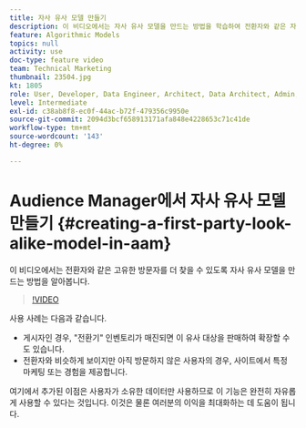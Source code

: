 ```yaml
---
title: 자사 유사 모델 만들기
description: 이 비디오에서는 자사 유사 모델을 만드는 방법을 학습하여 전환자와 같은 자체 방문자를 더 많이 찾을 수 있습니다.
feature: Algorithmic Models
topics: null
activity: use
doc-type: feature video
team: Technical Marketing
thumbnail: 23504.jpg
kt: 1805
role: User, Developer, Data Engineer, Architect, Data Architect, Admin, Leader
level: Intermediate
exl-id: c38ab8f8-ec0f-44ac-b72f-479356c9950e
source-git-commit: 2094d3bcf658913171afa848e4228653c71c41de
workflow-type: tm+mt
source-wordcount: '143'
ht-degree: 0%

---
```


# Audience Manager에서 자사 유사 모델 만들기 {#creating-a-first-party-look-alike-model-in-aam}

이 비디오에서는 전환자와 같은 고유한 방문자를 더 찾을 수 있도록 자사 유사 모델을 만드는 방법을 알아봅니다.

>[!VIDEO](https://video.tv.adobe.com/v/23504/?quality=12)

사용 사례는 다음과 같습니다.

* 게시자인 경우, &quot;전환기&quot; 인벤토리가 매진되면 이 유사 대상을 판매하여 확장할 수도 있습니다.
* 전환자와 비슷하게 보이지만 아직 방문하지 않은 사용자의 경우, 사이트에서 특정 마케팅 또는 경험을 제공합니다.

여기에서 추가된 이점은 사용자가 소유한 데이터만 사용하므로 이 기능은 완전히 자유롭게 사용할 수 있다는 것입니다. 이것은 물론 여러분의 이익을 최대화하는 데 도움이 됩니다.
